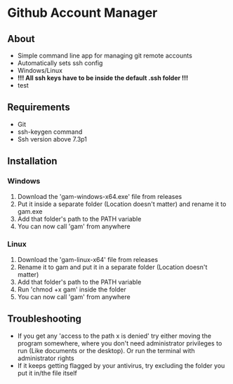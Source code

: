 # Github Account Manager
## About
- Simple command line app for managing git remote accounts
- Automatically sets ssh config
- Windows/Linux
- **!!! All ssh keys have to be inside the default .ssh folder !!!**
- test

## Requirements
- Git
- ssh-keygen command
- Ssh version above 7.3p1

## Installation
### Windows
1) Download the 'gam-windows-x64.exe' file from releases
2) Put it inside a separate folder (Location doesn't matter) and rename it to gam.exe
3) Add that folder's path to the PATH variable
4) You can now call 'gam' from anywhere
### Linux
1) Download the 'gam-linux-x64' file from releases
2) Rename it to gam and put it in a separate folder (Location doesn't matter)
3) Add that folder's path to the PATH variable
4) Run 'chmod +x gam' inside the folder
5) You can now call 'gam' from anywhere

## Troubleshooting
- If you get any 'access to the path x is denied' try either moving the program somewhere, where you don't need administrator privileges to run (Like documents or the desktop). Or run the terminal with administrator rights
- If it keeps getting flagged by your antivirus, try excluding the folder you put it in/the file itself
